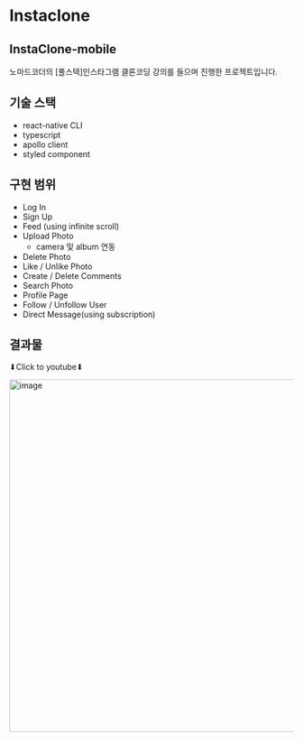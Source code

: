 # Instaclone
## InstaClone-mobile
노마드코더의 [풀스택]인스타그램 클론코딩 강의를 들으며 진행한 프로젝트입니다.

## 기술 스택
- react-native CLI
- typescript
- apollo client
- styled component

## 구현 범위
- Log In
- Sign Up
- Feed (using infinite scroll)
- Upload Photo
  - camera 및 album 연동
- Delete Photo
- Like / Unlike Photo
- Create / Delete Comments
- Search Photo
- Profile Page
- Follow / Unfollow User
- Direct Message(using subscription)

## 결과물
⬇Click to youtube⬇


[<img width="625" alt="image" src="https://user-images.githubusercontent.com/30457954/193035389-58dec865-f491-4166-b8ad-268d38778832.png">](https://youtu.be/vEn-nY2l7w0)
